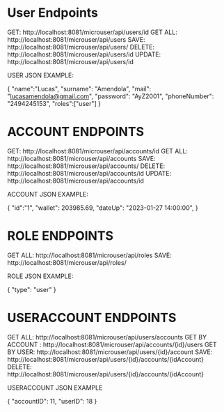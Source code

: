 # User Endpoints
GET: http://localhost:8081/microuser/api/users/id
GET ALL: http://localhost:8081/microuser/api/users
SAVE: http://localhost:8081/microuser/api/users/
DELETE: http://localhost:8081/microuser/api/users/id
UPDATE: http://localhost:8081/microuser/api/users/id

USER JSON EXAMPLE:

{
"name":"Lucas",
"surname": "Amendola",
"mail": "lucasamendola@gmail.com",
"password": "AyZ2001",
"phoneNumber": "2494245153",
"roles":["user"]
}

# ACCOUNT ENDPOINTS

GET: http://localhost:8081/microuser/api/accounts/id
GET ALL: http://localhost:8081/microuser/api/accounts
SAVE: http://localhost:8081/microuser/api/accounts/
DELETE: http://localhost:8081/microuser/api/accounts/id
UPDATE: http://localhost:8081/microuser/api/accounts/id

ACCOUNT JSON EXAMPLE:

{
"id":"1",
"wallet": 203985.69,
"dateUp": "2023-01-27 14:00:00",
}


# ROLE ENDPOINTS

GET ALL: http://localhost:8081/microuser/api/roles
SAVE: http://localhost:8081/microuser/api/roles/

ROLE JSON EXAMPLE:

{
"type": "user"
}


# USERACCOUNT ENDPOINTS
GET ALL: http://localhost:8081/microuser/api/users/accounts
GET BY ACCOUNT : http://localhost:8081/microuser/api/accounts/{id}/users
GET BY USER: http://localhost:8081/microuser/api/users/{id}/account
SAVE: http://localhost:8081/microuser/api/users/{id}/accounts/{idAccount}
DELETE: http://localhost:8081/microuser/api/users/{id}/accounts/{idAccount}

USERACCOUNT JSON EXAMPLE

{
"accountID": 11,
"userID": 18
}
